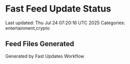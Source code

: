 # Fast Feed Update Status
Last updated: Thu Jul 24 07:20:16 UTC 2025
Categories: entertainment,crypto

## Feed Files Generated

Generated by Fast Updates Workflow
